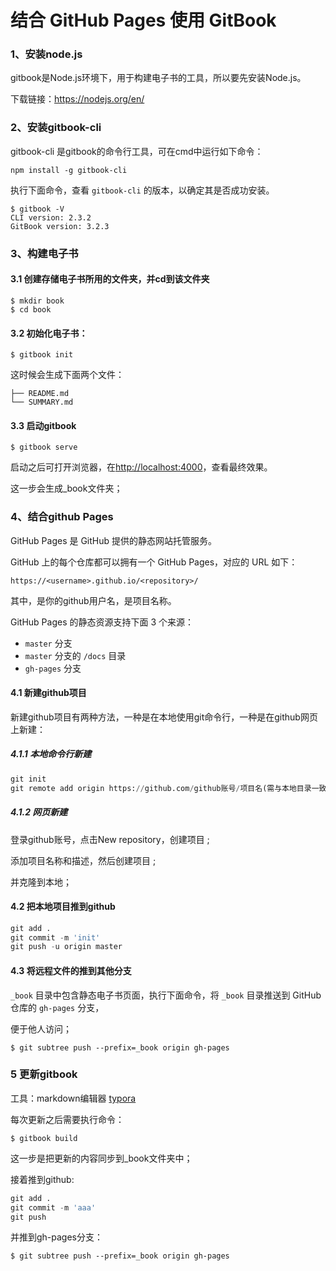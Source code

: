 #  结合 GitHub Pages 使用 GitBook

### 1、安装node.js

gitbook是Node.js环境下，用于构建电子书的工具，所以要先安装Node.js。

下载链接：https://nodejs.org/en/

### 2、安装gitbook-cli

gitbook-cli 是gitbook的命令行工具，可在cmd中运行如下命令：

```
npm install -g gitbook-cli
```

执行下面命令，查看 `gitbook-cli` 的版本，以确定其是否成功安装。

```
$ gitbook -V
CLI version: 2.3.2
GitBook version: 3.2.3
```

### 3、构建电子书

#### 3.1 创建存储电子书所用的文件夹，并cd到该文件夹

```
$ mkdir book
$ cd book
```

#### 3.2 初始化电子书：

```
$ gitbook init
```

这时候会生成下面两个文件：

```
├── README.md
└── SUMMARY.md
```

#### 3.3 启动gitbook

```
$ gitbook serve
```

启动之后可打开浏览器，在[http://localhost:4000](http://localhost:4000/)，查看最终效果。

这一步会生成_book文件夹；

### 4、结合github Pages

GitHub Pages 是 GitHub 提供的静态网站托管服务。

GitHub 上的每个仓库都可以拥有一个 GitHub Pages，对应的 URL 如下：

```
https://<username>.github.io/<repository>/
```

其中，<username>是你的github用户名，<repository>是项目名称。

GitHub Pages 的静态资源支持下面 3 个来源：

-  `master` 分支
-  `master` 分支的 `/docs` 目录
-  `gh-pages` 分支

#### 4.1 新建github项目

新建github项目有两种方法，一种是在本地使用git命令行，一种是在github网页上新建：

##### 4.1.1 本地命令行新建

```python
git init
git remote add origin https://github.com/github账号/项目名(需与本地目录一致).git
```

##### 4.1.2 网页新建

登录github账号，点击New repository，创建项目 ;

添加项目名称和描述，然后创建项目 ;

并克隆到本地；

#### 4.2 把本地项目推到github

```python
git add .
git commit -m 'init' 
git push -u origin master
```

#### 4.3 将远程文件的推到其他分支

 `_book` 目录中包含静态电子书页面，执行下面命令，将 `_book` 目录推送到 GitHub 仓库的 `gh-pages` 分支，

便于他人访问；

```
$ git subtree push --prefix=_book origin gh-pages
```

### 5 更新gitbook

工具：markdown编辑器 [typora](https://typora.io/)

每次更新之后需要执行命令：

```
$ gitbook build
```

这一步是把更新的内容同步到_book文件夹中；

接着推到github:

```python
git add .
git commit -m 'aaa' 
git push
```

并推到gh-pages分支：

```
$ git subtree push --prefix=_book origin gh-pages
```

